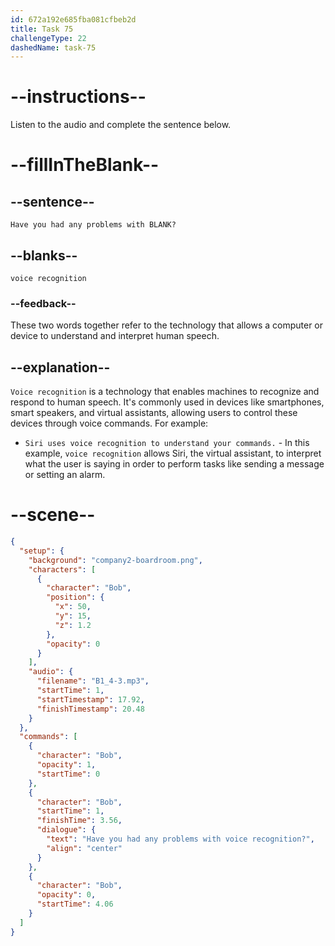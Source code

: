 ```yaml
---
id: 672a192e685fba081cfbeb2d
title: Task 75
challengeType: 22
dashedName: task-75
---
```


<!-- (audio) Bob: Have you had any problems with voice recognition? -->

# --instructions--

Listen to the audio and complete the sentence below.

# --fillInTheBlank--

## --sentence--

`Have you had any problems with BLANK?`

## --blanks--

`voice recognition`

### --feedback--

These two words together refer to the technology that allows a computer or device to understand and interpret human speech.

## --explanation--

`Voice recognition` is a technology that enables machines to recognize and respond to human speech. It's commonly used in devices like smartphones, smart speakers, and virtual assistants, allowing users to control these devices through voice commands. For example:

- `Siri uses voice recognition to understand your commands.` - In this example, `voice recognition` allows Siri, the virtual assistant, to interpret what the user is saying in order to perform tasks like sending a message or setting an alarm.

# --scene--

```json
{
  "setup": {
    "background": "company2-boardroom.png",
    "characters": [
      {
        "character": "Bob",
        "position": {
          "x": 50,
          "y": 15,
          "z": 1.2
        },
        "opacity": 0
      }
    ],
    "audio": {
      "filename": "B1_4-3.mp3",
      "startTime": 1,
      "startTimestamp": 17.92,
      "finishTimestamp": 20.48
    }
  },
  "commands": [
    {
      "character": "Bob",
      "opacity": 1,
      "startTime": 0
    },
    {
      "character": "Bob",
      "startTime": 1,
      "finishTime": 3.56,
      "dialogue": {
        "text": "Have you had any problems with voice recognition?",
        "align": "center"
      }
    },
    {
      "character": "Bob",
      "opacity": 0,
      "startTime": 4.06
    }
  ]
}
```
